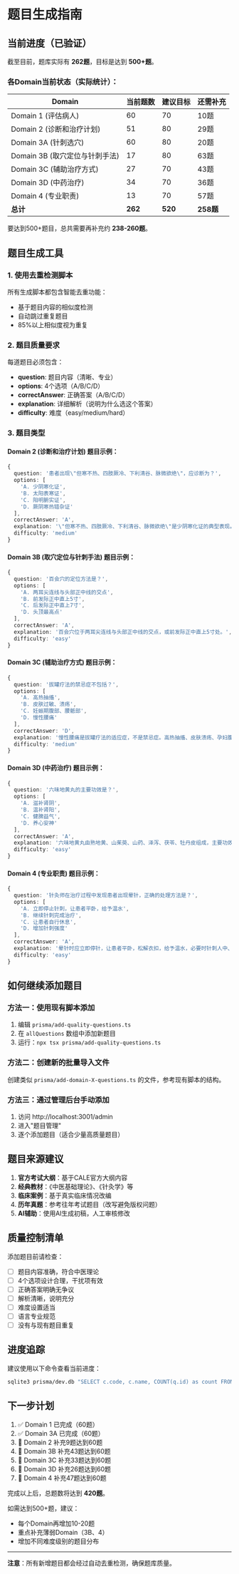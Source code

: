 # 题目生成指南

## 当前进度（已验证）

截至目前，题库实际有 **262题**，目标是达到 **500+题**。

### 各Domain当前状态（实际统计）：

| Domain | 当前题数 | 建议目标 | 还需补充 |
|--------|---------|---------|---------|
| Domain 1 (评估病人) | 60 | 70 | 10题 |
| Domain 2 (诊断和治疗计划) | 51 | 80 | 29题 |
| Domain 3A (针刺选穴) | 60 | 80 | 20题 |
| Domain 3B (取穴定位与针刺手法) | 17 | 80 | 63题 |
| Domain 3C (辅助治疗方式) | 27 | 70 | 43题 |
| Domain 3D (中药治疗) | 34 | 70 | 36题 |
| Domain 4 (专业职责) | 13 | 70 | 57题 |
| **总计** | **262** | **520** | **258题** |

要达到500+题目，总共需要再补充约 **238-260题**。

## 题目生成工具

### 1. 使用去重检测脚本

所有生成脚本都包含智能去重功能：
- 基于题目内容的相似度检测
- 自动跳过重复题目
- 85%以上相似度视为重复

### 2. 题目质量要求

每道题目必须包含：
- **question**: 题目内容（清晰、专业）
- **options**: 4个选项（A/B/C/D）
- **correctAnswer**: 正确答案（A/B/C/D）
- **explanation**: 详细解析（说明为什么选这个答案）
- **difficulty**: 难度（easy/medium/hard）

### 3. 题目类型

#### Domain 2 (诊断和治疗计划) 题目示例：
```typescript
{
  question: '患者出现\"但寒不热、四肢厥冷、下利清谷、脉微欲绝\"，应诊断为？',
  options: [
    'A. 少阴寒化证',
    'B. 太阳表寒证',
    'C. 阳明腑实证',
    'D. 厥阴寒热错杂证'
  ],
  correctAnswer: 'A',
  explanation: '\"但寒不热、四肢厥冷、下利清谷、脉微欲绝\"是少阴寒化证的典型表现。',
  difficulty: 'medium'
}
```

#### Domain 3B (取穴定位与针刺手法) 题目示例：
```typescript
{
  question: '百会穴的定位方法是？',
  options: [
    'A. 两耳尖连线与头部正中线的交点',
    'B. 前发际正中直上5寸',
    'C. 后发际正中直上7寸',
    'D. 头顶最高点'
  ],
  correctAnswer: 'A',
  explanation: '百会穴位于两耳尖连线与头部正中线的交点，或前发际正中直上5寸处。',
  difficulty: 'easy'
}
```

#### Domain 3C (辅助治疗方式) 题目示例：
```typescript
{
  question: '拔罐疗法的禁忌症不包括？',
  options: [
    'A. 高热抽搐',
    'B. 皮肤过敏、溃疡',
    'C. 妊娠期腹部、腰骶部',
    'D. 慢性腰痛'
  ],
  correctAnswer: 'D',
  explanation: '慢性腰痛是拔罐疗法的适应症，不是禁忌症。高热抽搐、皮肤溃疡、孕妇腹腰部都是禁忌症。',
  difficulty: 'medium'
}
```

#### Domain 3D (中药治疗) 题目示例：
```typescript
{
  question: '六味地黄丸的主要功效是？',
  options: [
    'A. 滋补肾阴',
    'B. 温补肾阳',
    'C. 健脾益气',
    'D. 养心安神'
  ],
  correctAnswer: 'A',
  explanation: '六味地黄丸由熟地黄、山茱萸、山药、泽泻、茯苓、牡丹皮组成，主要功效是滋补肾阴。',
  difficulty: 'easy'
}
```

#### Domain 4 (专业职责) 题目示例：
```typescript
{
  question: '针灸师在治疗过程中发现患者出现晕针，正确的处理方法是？',
  options: [
    'A. 立即停止针刺，让患者平卧，给予温水',
    'B. 继续针刺完成治疗',
    'C. 让患者自行休息',
    'D. 增加针刺强度'
  ],
  correctAnswer: 'A',
  explanation: '晕针时应立即停针，让患者平卧，松解衣扣，给予温水，必要时针刺人中、素髎等急救穴位。',
  difficulty: 'easy'
}
```

## 如何继续添加题目

### 方法一：使用现有脚本添加

1. 编辑 `prisma/add-quality-questions.ts`
2. 在 `allQuestions` 数组中添加新题目
3. 运行：`npx tsx prisma/add-quality-questions.ts`

### 方法二：创建新的批量导入文件

创建类似 `prisma/add-domain-X-questions.ts` 的文件，参考现有脚本的结构。

### 方法三：通过管理后台手动添加

1. 访问 http://localhost:3001/admin
2. 进入"题目管理"
3. 逐个添加题目（适合少量高质量题目）

## 题目来源建议

1. **官方考试大纲**：基于CALE官方大纲内容
2. **经典教材**：《中医基础理论》、《针灸学》等
3. **临床案例**：基于真实临床情况改编
4. **历年真题**：参考往年考试题目（改写避免版权问题）
5. **AI辅助**：使用AI生成初稿，人工审核修改

## 质量控制清单

添加题目前请检查：

- [ ] 题目内容准确，符合中医理论
- [ ] 4个选项设计合理，干扰项有效
- [ ] 正确答案明确无争议
- [ ] 解析清晰，说明充分
- [ ] 难度设置适当
- [ ] 语言专业规范
- [ ] 没有与现有题目重复

## 进度追踪

建议使用以下命令查看当前进度：

```bash
sqlite3 prisma/dev.db "SELECT c.code, c.name, COUNT(q.id) as count FROM Category c LEFT JOIN Question q ON c.id = q.categoryId WHERE c.examType = 'cale' AND c.type = 'content' GROUP BY c.id ORDER BY c.code;"
```

## 下一步计划

1. ✅ Domain 1 已完成（60题）
2. ✅ Domain 3A 已完成（60题）
3. 🔄 Domain 2 补充9题达到60题
4. 🔄 Domain 3B 补充43题达到60题
5. 🔄 Domain 3C 补充33题达到60题
6. 🔄 Domain 3D 补充26题达到60题
7. 🔄 Domain 4 补充47题达到60题

完成以上后，总题数将达到 **420题**。

如需达到500+题，建议：
- 每个Domain再增加10-20题
- 重点补充薄弱Domain（3B、4）
- 增加不同难度级别的题目分布

---

**注意**：所有新增题目都会经过自动去重检测，确保题库质量。
